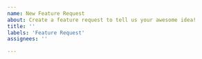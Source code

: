 ```yaml
---
name: New Feature Request
about: Create a feature request to tell us your awesome idea!
title: ''
labels: 'Feature Request'
assignees: ''

---
```


